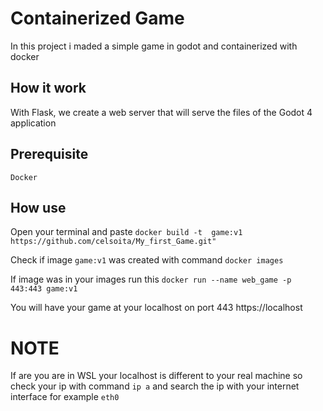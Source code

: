 # Containerized Game
In this project i maded a simple game in godot and containerized with docker
## How it work
With Flask, we create a web server that will serve the files of the Godot 4 application
## Prerequisite
`Docker`
## How use
Open your terminal and paste `docker build -t  game:v1 https://github.com/celsoita/My_first_Game.git"`

Check if image `game:v1` was created with command `docker images` 

If image was in your images run this `docker run --name web_game -p 443:443 game:v1`

You will have your game at your localhost on port 443  https://localhost
# NOTE
If are you are in WSL your localhost is different to your real machine so check your ip with command
`ip a` and search the ip with your internet interface for example `eth0`
